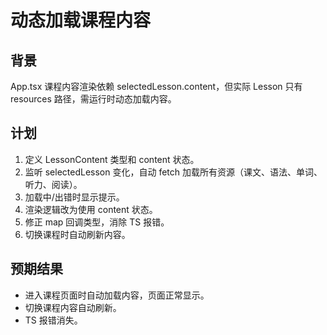 # 动态加载课程内容

## 背景
App.tsx 课程内容渲染依赖 selectedLesson.content，但实际 Lesson 只有 resources 路径，需运行时动态加载内容。

## 计划
1. 定义 LessonContent 类型和 content 状态。
2. 监听 selectedLesson 变化，自动 fetch 加载所有资源（课文、语法、单词、听力、阅读）。
3. 加载中/出错时显示提示。
4. 渲染逻辑改为使用 content 状态。
5. 修正 map 回调类型，消除 TS 报错。
6. 切换课程时自动刷新内容。

## 预期结果
- 进入课程页面时自动加载内容，页面正常显示。
- 切换课程内容自动刷新。
- TS 报错消失。 